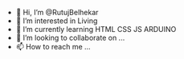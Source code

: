 - 👋 Hi, I’m @RutujBelhekar
- 👀 I’m interested in Living
- 🌱 I’m currently learning HTML CSS JS ARDUINO
- 💞️ I’m looking to collaborate on ...
- 📫 How to reach me ...

<!---
RutujBelhekar/RutujBelhekar is a ✨ special ✨ repository because its `README.md` (this file) appears on your GitHub profile.
You can click the Preview link to take a look at your changes.
--->
